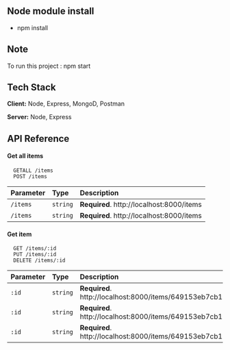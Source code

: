 
## Node module install
- npm install


## Note

To run this project : npm start






## Tech Stack

**Client:** Node, Express, MongoD, Postman

**Server:** Node, Express


## API Reference

#### Get all items

```http
  GETALL /items
  POST /items 
```

| Parameter | Type     | Description                |
| :-------- | :------- | :------------------------- |
| `/items` | `string` | **Required**. http://localhost:8000/items |
| `/items` | `string` | **Required**. http://localhost:8000/items |


#### Get item

```http
  GET /items/:id  
  PUT /items/:id
  DELETE /items/:id
```

| Parameter | Type     | Description                       |
| :-------- | :------- | :-------------------------------- |
| `:id`      | `string` | **Required**. http://localhost:8000/items/649153eb7cb10c6534c36c71 |
| `:id`      | `string` | **Required**. http://localhost:8000/items/649153eb7cb10c6534c36c71 |
| `:id`      | `string` | **Required**. http://localhost:8000/items/649153eb7cb10c6534c36c71 |



